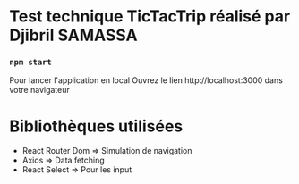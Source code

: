 # Test technique TicTacTrip réalisé par Djibril SAMASSA

### `npm start`
Pour lancer l'application en local
Ouvrez le lien http://localhost:3000 dans votre navigateur

# Bibliothèques utilisées
- React Router Dom => Simulation de navigation
- Axios => Data fetching
- React Select => Pour les input
